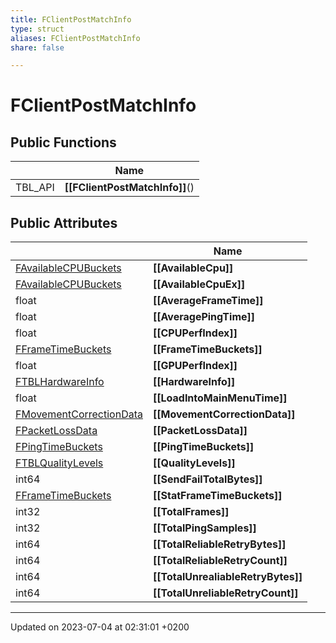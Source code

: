 ```yaml
---
title: FClientPostMatchInfo
type: struct
aliases: FClientPostMatchInfo
share: false

---
```


# FClientPostMatchInfo





## Public Functions

|                | Name           |
| -------------- | -------------- |
| TBL_API | **[[FClientPostMatchInfo]]**() |

## Public Attributes

|                | Name           |
| -------------- | -------------- |
| [FAvailableCPUBuckets](/docs/SDK/Source/Classes/structFAvailableCPUBuckets.md) | **[[AvailableCpu]]**  |
| [FAvailableCPUBuckets](/docs/SDK/Source/Classes/structFAvailableCPUBuckets.md) | **[[AvailableCpuEx]]**  |
| float | **[[AverageFrameTime]]**  |
| float | **[[AveragePingTime]]**  |
| float | **[[CPUPerfIndex]]**  |
| [FFrameTimeBuckets](/docs/SDK/Source/Classes/structFFrameTimeBuckets.md) | **[[FrameTimeBuckets]]**  |
| float | **[[GPUPerfIndex]]**  |
| [FTBLHardwareInfo](/docs/SDK/Source/Classes/structFTBLHardwareInfo.md) | **[[HardwareInfo]]**  |
| float | **[[LoadIntoMainMenuTime]]**  |
| [FMovementCorrectionData](/docs/SDK/Source/Classes/structFMovementCorrectionData.md) | **[[MovementCorrectionData]]**  |
| [FPacketLossData](/docs/SDK/Source/Classes/structFPacketLossData.md) | **[[PacketLossData]]**  |
| [FPingTimeBuckets](/docs/SDK/Source/Classes/structFPingTimeBuckets.md) | **[[PingTimeBuckets]]**  |
| [FTBLQualityLevels](/docs/SDK/Source/Classes/structFTBLQualityLevels.md) | **[[QualityLevels]]**  |
| int64 | **[[SendFailTotalBytes]]**  |
| [FFrameTimeBuckets](/docs/SDK/Source/Classes/structFFrameTimeBuckets.md) | **[[StatFrameTimeBuckets]]**  |
| int32 | **[[TotalFrames]]**  |
| int32 | **[[TotalPingSamples]]**  |
| int64 | **[[TotalReliableRetryBytes]]**  |
| int64 | **[[TotalReliableRetryCount]]**  |
| int64 | **[[TotalUnrealiableRetryBytes]]**  |
| int64 | **[[TotalUnreliableRetryCount]]**  |

-------------------------------

Updated on 2023-07-04 at 02:31:01 +0200